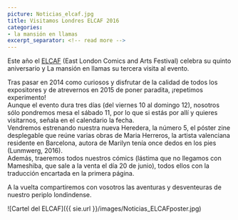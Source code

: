 ```yaml
---
picture: Noticias_elcaf.jpg
title: Visitamos Londres ELCAF 2016
categories:
- la mansión en llamas
excerpt_separator: <!-- read more -->
---
```


Este año el [ELCAF](http://www.elcaf.co.uk) (East London Comics and Arts Festival) celebra su quinto aniversario y La mansión en llamas su tercera visita al evento.
<!-- read more -->
Tras pasar en 2014 como curiosos y disfrutar de la calidad de todos los expositores y de atrevernos en 2015 de poner paradita, ¡repetimos experimento!<br>
Aunque el evento dura tres días (del viernes 10 al domingo 12), nosotros sólo pondremos mesa el sábado 11, por lo que si estás por allí y quieres visitarnos, señala en el calendario la fecha.<br>
Vendremos estrenando nuestra nueva Heredera, la número 5, el póster zine desplegable que reúne varias obras de Maria Herreros, la artista valenciana residente en Barcelona, autora de Marilyn tenía once dedos en los pies (Lunmwerg, 2016).<br>
Además, traeremos todos nuestros cómics (lástima que no llegamos con Mameshiba, que sale a la venta el día 20 de junio), todos ellos con la traducción encartada en la primera página.<br>

A la vuelta compartiremos con vosotros las aventuras y desventeuras de nuestro periplo londindense.<br>

![Cartel del ELCAF]({{ sie.url }}/images/Noticias_ELCAFposter.jpg)

